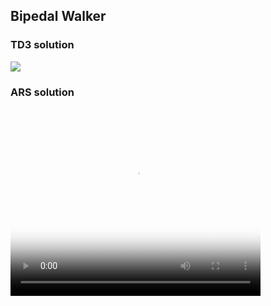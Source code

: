 ## Bipedal Walker

### TD3 solution
<img src='td3_1.gif'>

### ARS solution
<video width="400" height="300" controls="controls" poster="videos/BipedalWalker-v2/openaigym.video.0.28328.video046232.mp4"> 
   <source src="video/duel.mp4" type='videos/BipedalWalker-v2/openaigym.video.0.28328.video046232.mp4; codecs="avc1.42E01E, mp4a.40.2"'>
</video>
